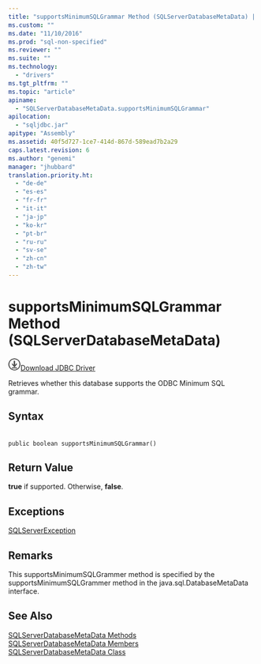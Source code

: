 ```yaml
---
title: "supportsMinimumSQLGrammar Method (SQLServerDatabaseMetaData) | Microsoft Docs"
ms.custom: ""
ms.date: "11/10/2016"
ms.prod: "sql-non-specified"
ms.reviewer: ""
ms.suite: ""
ms.technology: 
  - "drivers"
ms.tgt_pltfrm: ""
ms.topic: "article"
apiname: 
  - "SQLServerDatabaseMetaData.supportsMinimumSQLGrammar"
apilocation: 
  - "sqljdbc.jar"
apitype: "Assembly"
ms.assetid: 40f5d727-1ce7-414d-867d-589ead7b2a29
caps.latest.revision: 6
ms.author: "genemi"
manager: "jhubbard"
translation.priority.ht: 
  - "de-de"
  - "es-es"
  - "fr-fr"
  - "it-it"
  - "ja-jp"
  - "ko-kr"
  - "pt-br"
  - "ru-ru"
  - "sv-se"
  - "zh-cn"
  - "zh-tw"
---
```

# supportsMinimumSQLGrammar Method (SQLServerDatabaseMetaData)
![Download](../../../ssdt/media/download.png)[Download JDBC Driver](http://go.microsoft.com/fwlink/?LinkId=245496)

  Retrieves whether this database supports the ODBC Minimum SQL grammar.  
  
## Syntax  
  
```  
  
public boolean supportsMinimumSQLGrammar()  
```  
  
## Return Value  
 **true** if supported. Otherwise, **false**.  
  
## Exceptions  
 [SQLServerException](../../../connect/jdbc/reference/sqlserverexception-class.md)  
  
## Remarks  
 This supportsMinimumSQLGrammer method is specified by the supportsMinimumSQLGrammer method in the java.sql.DatabaseMetaData interface.  
  
## See Also  
 [SQLServerDatabaseMetaData Methods](../../../connect/jdbc/reference/sqlserverdatabasemetadata-methods.md)   
 [SQLServerDatabaseMetaData Members](../../../connect/jdbc/reference/sqlserverdatabasemetadata-members.md)   
 [SQLServerDatabaseMetaData Class](../../../connect/jdbc/reference/sqlserverdatabasemetadata-class.md)  
  
  